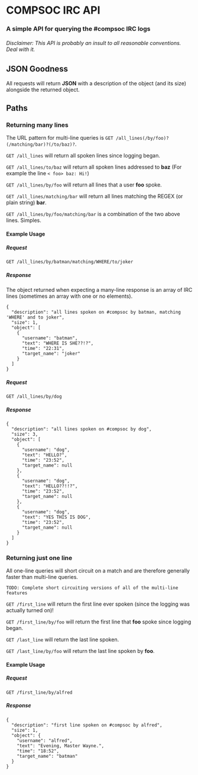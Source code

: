 # COMPSOC IRC API
### A simple API for querying the #compsoc IRC logs
###### Disclaimer: This API is probably an insult to all reasonable conventions. Deal with it.

## JSON Goodness
All requests will return __JSON__ with a description of the object (and its size) alongside the returned object.

## Paths
### Returning many lines

The URL pattern for multi-line queries is `GET /all_lines(/by/foo)?(/matching/bar)?(/to/baz)?`.

`GET /all_lines` will return all spoken lines since logging began.

`GET /all_lines/to/baz` will return all spoken lines addressed to __baz__ (For example the line `< foo> baz: Hi!`)

`GET /all_lines/by/foo` will return all lines that a user __foo__ spoke.

`GET /all_lines/matching/bar` will return all lines matching the REGEX (or plain string) __bar__.

`GET /all_lines/by/foo/matching/bar` is a combination of the two above lines. Simples.

#### Example Usage
##### Request
    GET /all_lines/by/batman/matching/WHERE/to/joker
##### Response
The object returned when expecting a many-line response is an array of IRC lines (sometimes an array with one or no elements).

    {
      "description": "all lines spoken on #compsoc by batman, matching 'WHERE' and to joker",
      "size": 1,
      "object": [
        {
          "username": "batman",
          "text": "WHERE IS SHE??!?",
          "time": "22:31",
          "target_name": "joker"
        }
      ]
    }    

##### Request
    GET /all_lines/by/dog
##### Response
    {
      "description": "all lines spoken on #compsoc by dog",
      "size": 3,
      "object": [
        {
          "username": "dog",
          "text": "HELLO?",
          "time": "23:52",
          "target_name": null
        },
        {
          "username": "dog",
          "text": "HELLO??!!?",
          "time": "23:52",
          "target_name": null
        },
        {
          "username": "dog",
          "text": "YES THIS IS DOG",
          "time": "23:52",
          "target_name": null
        }
      ]
    }
### Returning just one line
All one-line queries will short circuit on a match and are therefore generally faster than multi-line queries.

    TODO: Complete short circuiting versions of all of the multi-line features

`GET /first_line` will return the first line ever spoken (since the logging was actually turned on)!

`GET /first_line/by/foo` will return the first line that __foo__ spoke since logging began.

`GET /last_line` will return the last line spoken.

`GET /last_line/by/foo` will return the last line spoken by __foo__.

#### Example Usage
##### Request
    GET /first_line/by/alfred
##### Response    
    {
      "description": "first line spoken on #compsoc by alfred",
      "size": 1,
      "object": {
        "username": "alfred",
        "text": "Evening, Master Wayne.",
        "time": "18:52",
        "target_name": "batman"
      }
    }

